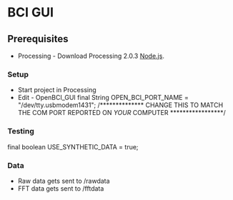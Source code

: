 # BCI GUI

## Prerequisites
* Processing - Download Processing 2.0.3 [Node.js](https://processing.org/download/?processing).

### Setup
* Start project in Processing
* Edit - OpenBCI_GUI 
final String OPEN_BCI_PORT_NAME = "/dev/tty.usbmodem1431";   /************** CHANGE THIS TO MATCH THE COM PORT REPORTED ON *YOUR* COMPUTER *****************/ 

### Testing
final boolean USE_SYNTHETIC_DATA = true;

### Data
* Raw data gets sent to /rawdata
* FFT data gets sent to /fftdata
